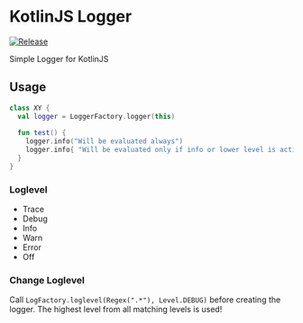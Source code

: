 # KotlinJS Logger

[![Release](https://jitpack.io/v/Grisu118/jslogger.svg?style=flat-square)](https://jitpack.io/#Grisu118/jslogger)

Simple Logger for KotlinJS

## Usage

```kotlin
class XY {
  val logger = LoggerFactory.logger(this)
  
  fun test() {
    logger.info("Will be evaluated always")
    logger.info{ "Will be evaluated only if info or lower level is active" }
  }
}
```

### Loglevel
* Trace
* Debug
* Info
* Warn
* Error
* Off

### Change Loglevel

Call `LogFactory.loglevel(Regex(".*"), Level.DEBUG)` before creating the logger.
The highest level from all matching levels is used!
